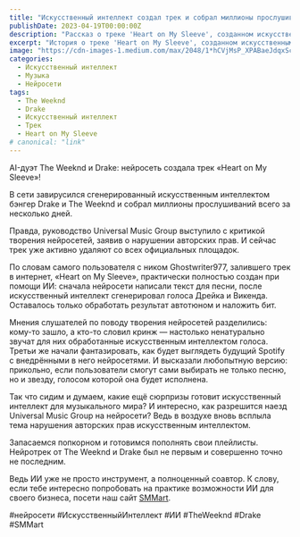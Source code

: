```yaml
---
title: "Искусственный интеллект создал трек и собрал миллионы прослушиваний"
publishDate: 2023-04-19T00:00:00Z
description: "Рассказ о треке 'Heart on My Sleeve', созданном искусственным интеллектом и исполненном AI-дуэтом The Weeknd и Drake, который завирусился в сети и собрал миллионы прослушиваний."
excerpt: "История о треке 'Heart on My Sleeve', созданном искусственным интеллектом, исполненном AI-дуэтом The Weeknd и Drake, который вызвал контроверсии и собрал миллионы прослушиваний."
image: "https://cdn-images-1.medium.com/max/2048/1*hCVjMsP_XPABaeJdqxScyw.png"
categories:
  - Искусственный интеллект
  - Музыка
  - Нейросети
tags:
  - The Weeknd
  - Drake
  - Искусственный интеллект
  - Трек
  - Heart on My Sleeve
# canonical: "link"
--- 
```

AI-дуэт The Weeknd и Drake: нейросеть создала трек «Heart on My Sleeve»!

В сети завирусился сгенерированный искусственным интеллектом бэнгер Drake и The Weeknd и собрал миллионы прослушиваний всего за несколько дней.

Правда, руководство Universal Music Group выступило с критикой творения нейросетей, заявив о нарушении авторских прав. И сейчас трек уже активно удаляют со всех официальных площадок.

По словам самого пользователя с ником Ghostwriter977, залившего трек в интернет, «Heart on My Sleeve», практически полностью создан при помощи ИИ: сначала нейросети написали текст для песни, после искусственный интеллект сгенерировал голоса Дрейка и Викенда. Оставалось только обработать результат автотюном и наложить бит.

Мнения слушателей по поводу творения нейросетей разделились: кому-то зашло, а кто-то словил кринж — настолько ненатурально звучат для них обработанные искусственным интеллектом голоса. Третьи же начали фантазировать, как будет выглядеть будущий Spotify с внедрёнными в него нейросетями. И высказали любопытную версию: прикольно, если пользователи смогут сами выбирать не только песню, но и звезду, голосом которой она будет исполнена.

Так что сидим и думаем, какие ещё сюрпризы готовит искусственный интеллект для музыкального мира? И интересно, как разрешится наезд Universal Music Group на нейросети? Ведь в воздухе вновь всплыла тема нарушения авторских прав искусственным интеллектом.

Запасаемся попкорном и готовимся пополнять свои плейлисты. Нейротрек от The Weeknd и Drake был не первым и совершенно точно не последним.

Ведь ИИ уже не просто инструмент, а полноценный соавтор. К слову, если тебе интересно попробовать на практике возможности ИИ для своего бизнеса, посети наш сайт [SMMart](https://www.smm.art/).

#нейросети #ИскусственныйИнтеллект #ИИ #TheWeeknd #Drake #SMMart

